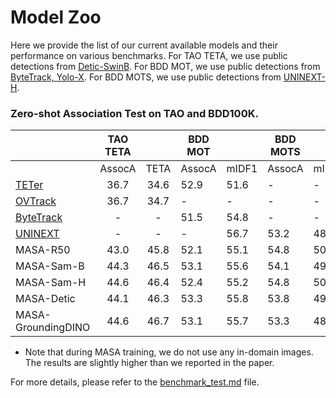 # Model Zoo


Here we provide the list of our current available models and their performance on various benchmarks.
For TAO TETA, we use public detections from [Detic-SwinB](https://github.com/open-mmlab/mmdetection/blob/main/projects/Detic_new/configs/detic_centernet2_swin-b_fpn_4x_lvis-base_in21k-lvis.py). For BDD MOT, we use public detections from [ByteTrack, Yolo-X](https://github.com/ifzhang/ByteTrack). For BDD MOTS, we use public detections from [UNINEXT-H](https://github.com/MasterBin-IIAU/UNINEXT).

### Zero-shot Association Test on TAO and BDD100K. 
|                                                        | TAO TETA |      | BDD MOT |       | BDD MOTS |       | model                                                                               |
|--------------------------------------------------------|:--------:|:----:|---------|-------|----------|-------|-------------------------------------------------------------------------------------|
|                                                        |  AssocA  | TETA | AssocA  | mIDF1 | AssocA   | mIDF1 |                                                                                     |
| [TETer](https://github.com/SysCV/tet/tree/main)        |   36.7   | 34.6 | 52.9    | 51.6  | -        | -     | -                                                                                   |
| [OVTrack](https://github.com/SysCV/ovtrack)            |   36.7   | 34.7 | -       | -     | -        | -     | -                                                                                   |
| [ByteTrack](https://github.com/ifzhang/ByteTrack)      |    -     |  -   | 51.5    | 54.8  | -        | -     | -                                                                                   |
| [UNINEXT](https://github.com/MasterBin-IIAU/UNINEXT)   |    -     |  -   | -       | 56.7  | 53.2     | 48.5  | -                                                                                   |
| MASA-R50                                               |   43.0   | 45.8 | 52.1    | 55.1  | 54.8     | 50.2  | [HF 🤗](https://huggingface.co/dereksiyuanli/masa/resolve/main/masa_r50.pth)        |
| MASA-Sam-B                                             |   44.3   | 46.5 | 53.1    | 55.6  | 54.1     | 49.7  | [HF 🤗](https://huggingface.co/dereksiyuanli/masa/resolve/main/sam_vitb_masa.pth)   |
| MASA-Sam-H                                             |   44.6   | 46.4 | 52.4    | 55.2  | 54.8     | 50.1  | [HF 🤗](https://huggingface.co/dereksiyuanli/masa/resolve/main/sam_vith_masa.pth)   |
| MASA-Detic                                             |   44.1   | 46.3 | 53.3    | 55.8  | 53.8     | 49.9  | [HF 🤗](https://huggingface.co/dereksiyuanli/masa/resolve/main/detic_masa.pth)      |
| MASA-GroundingDINO                                     |   44.6   | 46.7 | 53.1    | 55.7  | 53.3     | 48.9  | [HF 🤗](https://huggingface.co/dereksiyuanli/masa/resolve/main/gdino_masa.pth)      |

* Note that during MASA training, we do not use any in-domain images. The results are slightly higher than we reported in the paper.

For more details, please refer to the [benchmark_test.md](masa_benchmark_test.md) file.